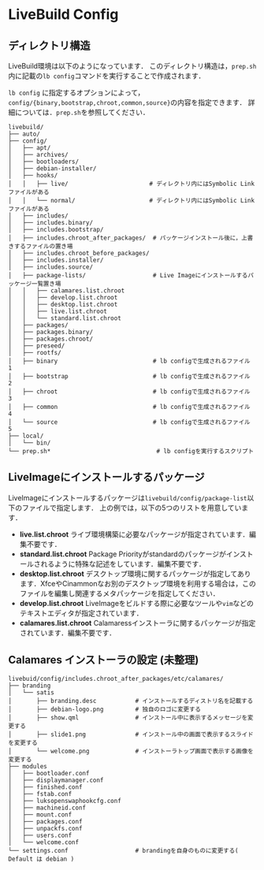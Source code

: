 # LiveBuild Config
## ディレクトリ構造
LiveBuild環境は以下のようになっています．
このディレクトリ構造は，`prep.sh`内に記載の`lb config`コマンドを実行することで作成されます．

`lb config` に指定するオプションによって，`config/{binary,bootstrap,chroot,common,source}`の内容を指定できます．
詳細については．`prep.sh`を参照してください．
```
livebuild/
├── auto/
├── config/
│   ├── apt/
│   ├── archives/
│   ├── bootloaders/
│   ├── debian-installer/
│   ├── hooks/
│   │   ├── live/                       # ディレクトリ内にはSymbolic Linkファイルがある
│   │   └── normal/                     # ディレクトリ内にはSymbolic Linkファイルがある
│   ├── includes/
│   ├── includes.binary/
│   ├── includes.bootstrap/
│   ├── includes.chroot_after_packages/  # パッケージインストール後に，上書きするファイルの置き場
│   ├── includes.chroot_before_packages/
│   ├── includes.installer/
│   ├── includes.source/
│   ├── package-lists/                   # Live Imageにインストールするパッケージ一覧置き場
│   │   ├── calamares.list.chroot
│   │   ├── develop.list.chroot
│   │   ├── desktop.list.chroot
│   │   ├── live.list.chroot
│   │   └── standard.list.chroot
│   ├── packages/
│   ├── packages.binary/
│   ├── packages.chroot/
│   ├── preseed/
│   ├── rootfs/
│   ├── binary                           # lb configで生成されるファイル 1
│   ├── bootstrap                        # lb configで生成されるファイル 2
│   ├── chroot                           # lb configで生成されるファイル 3
│   ├── common                           # lb configで生成されるファイル 4
│   └── source                           # lb configで生成されるファイル 5
├── local/
│   └── bin/
└── prep.sh*                              # lb configを実行するスクリプト
```

## LiveImageにインストールするパッケージ
LiveImageにインストールするパッケージは`livebuild/config/package-list`以下のファイルで指定します．
上の例では，以下の5つのリストを用意しています．
- **live.list.chroot** ライブ環境構築に必要なパッケージが指定されています．編集不要です．
- **standard.list.chroot** Package Priorityがstandardのパッケージがインストールされるように特殊な記述をしています．編集不要です．
- **desktop.list.chroot** デスクトップ環境に関するパッケージが指定してあります．XfceやCinammonなお別のデスクトップ環境を利用する場合は，このファイルを編集し関連するメタパッケージを指定してください．
- **develop.list.chroot** LiveImageをビルドする際に必要なツールや`vim`などのテキストエディタが指定されています．
- **calamares.list.chroot** Calamaressインストーラに関するパッケージが指定されています．編集不要です．


## Calamares インストーラの設定 (未整理)
```
livebuid/config/includes.chroot_after_packages/etc/calamares/
├── branding
│   └── satis
│       ├── branding.desc           # インストールするディストリ名を記載する
│       ├── debian-logo.png         # 独自のロゴに変更する
│       ├── show.qml                # インストール中に表示するメッセージを変更する
│       ├── slide1.png              # インストール中の画面で表示するスライドを変更する
│       └── welcome.png             # インストーラトップ画面で表示する画像を変更する
├── modules
│   ├── bootloader.conf
│   ├── displaymanager.conf
│   ├── finished.conf
│   ├── fstab.conf
│   ├── luksopenswaphookcfg.conf
│   ├── machineid.conf
│   ├── mount.conf
│   ├── packages.conf
│   ├── unpackfs.conf
│   ├── users.conf
│   └── welcome.conf
└── settings.conf                   # brandingを自身のものに変更する( Default は debian )
```
